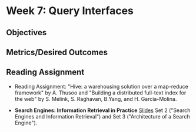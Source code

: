 # Week 7: Query Interfaces

## Objectives

## Metrics/Desired Outcomes

## Reading Assignment

* Reading Assignment: "Hive: a warehousing solution over a map-reduce framework" by A. Thusoo and "Building a distributed full-text index for the web" by S. Melink, S. Raghavan, B.Yang, and H. Garcia-Molina.

* **Search Engines: Information Retrieval in Practice** [Slides](http://www.search-engines-book.com/slides/) Set 2 ("Search Engines and Information Retrieval") and Set 3 ("Architecture of a Search Engine").


